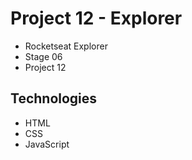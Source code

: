 # Project 12 - Explorer

- Rocketseat Explorer
- Stage 06
- Project 12

## Technologies

- HTML
- CSS
- JavaScript
